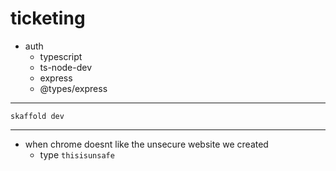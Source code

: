 # ticketing

- auth
  - typescript
  - ts-node-dev
  - express
  - @types/express

---

`skaffold dev`

---

- when chrome doesnt like the unsecure website we created
  - type `thisisunsafe`
